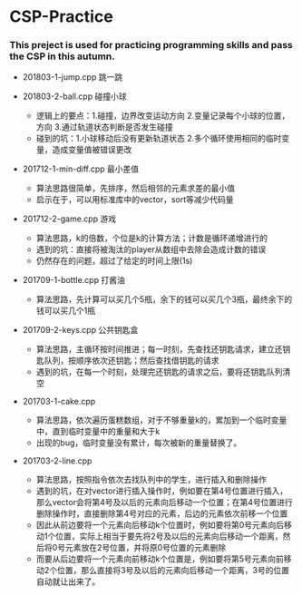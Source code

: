 # CSP-Practice
### This preject is used for practicing programming skills and pass the CSP in this autumn.
* 201803-1-jump.cpp 跳一跳
* 201803-2-ball.cpp 碰撞小球
   * 逻辑上的要点：1.碰撞，边界改变运动方向 2.变量记录每个小球的位置，方向 3.通过轨道状态判断是否发生碰撞
   * 碰到的坑：1.小球移动后没有更新轨道状态 2.多个循环使用相同的临时变量，造成变量值被错误更改
   
* 201712-1-min-diff.cpp 最小差值
   * 算法思路很简单，先排序，然后相邻的元素求差的最小值
   * 启示在于，可以用标准库中的vector，sort等减少代码量

* 201712-2-game.cpp 游戏
   * 算法思路，k的倍数，个位是k的计算方法；计数是循环递增进行的
   * 遇到的坑：直接将被淘汰的player从数组中去除会造成计数的错误
   * 仍然存在的问题，超过了给定的时间上限(1s)

* 201709-1-bottle.cpp 打酱油
   * 算法思路，先计算可以买几个5瓶，余下的钱可以买几个3瓶，最终余下的钱可以买几个1瓶

* 201709-2-keys.cpp 公共钥匙盒
   * 算法思路，主循环按时间推进；每一时刻，先查找还钥匙请求，建立还钥匙队列，按顺序依次还钥匙；然后查找借钥匙的请求
   * 遇到的坑，在每一个时刻，处理完还钥匙的请求之后，要将还钥匙队列清空

* 201703-1-cake.cpp
   * 算法思路，依次遍历蛋糕数组，对于不够重量k的，累加到一个临时变量中，直到临时变量中的重量和大于k
   * 出现的bug，临时变量没有累计，每次被新的重量替换了。

* 201703-2-line.cpp
   * 算法思路，按照指令依次去找队列中的学生，进行插入和删除操作
   * 遇到的坑，在对vector进行插入操作时，例如要在第4号位置进行插入，那么vector会将第4号及以后的元素向后移动一个位置；在第4号位置进行删除操作时，直接删除第4号对应的元素，后边的元素依次前移一个位置
   * 因此从前边要将一个元素向后移动k个位置时，例如要将第0号元素向后移动1个位置，实际上相当于要先将2号及以后的元素向后移动一个距离，然后将0号元素放在2号位置，并将原0号位置的元素删除
   * 而要从后边要将一个元素向前移动k个位置是，例如要将第5号元素向前移动2个位置，那么直接将3号及以后的元素向后移动一个距离，3号的位置自动就让出来了。